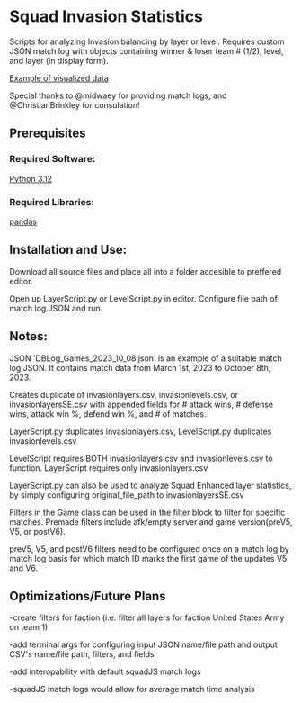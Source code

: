 # Squad Invasion Statistics
Scripts for analyzing Invasion balancing by layer or level. Requires custom JSON match log with objects containing winner & loser team # (1/2), level, and layer (in display form).

[Example of visualized data](https://bit.ly/Invasion-Match-Analysis)

Special thanks to @midwaey for providing match logs, and @ChristianBrinkley for consulation!

## Prerequisites

### Required Software:
[Python 3.12](https://www.python.org/downloads/release/python-3120/)

### Required Libraries:
[pandas](https://pypi.org/project/pandas/)

## Installation and Use:

Download all source files and place all into a folder accesible to preffered editor.

Open up LayerScript.py or LevelScript.py in editor. Configure file path of match log JSON and run.

## Notes:

JSON 'DBLog_Games_2023_10_08.json' is an example of a suitable match log JSON. It contains match data from March 1st, 2023 to October 8th, 2023. 

Creates duplicate of invasionlayers.csv, invasionlevels.csv, or invasionlayersSE.csv with appended fields for # attack wins, # defense wins, attack win %, defend win %, and # of matches.

LayerScript.py duplicates invasionlayers.csv, LevelScript.py duplicates invasionlevels.csv

LevelScript requires BOTH invasionlayers.csv and invasionlevels.csv to function. LayerScript requires only invasionlayers.csv

LayerScript.py can also be used to analyze Squad Enhanced layer statistics, by simply configuring original_file_path to invasionlayersSE.csv

Filters in the Game class can be used in the filter block to filter for specific matches. Premade filters include afk/empty server and game version(preV5, V5, or postV6).

preV5, V5, and postV6 filters need to be configured once on a match log by match log basis for which match ID marks the first game of the updates V5 and V6.

## Optimizations/Future Plans
-create filters for faction (i.e. filter all layers for faction United States Army on team 1)

-add terminal args for configuring input JSON name/file path and output CSV's name/file path, filters, and fields

-add interopability with default squadJS match logs

-squadJS match logs would allow for average match time analysis 

